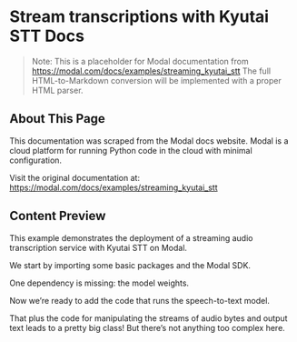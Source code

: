 # Stream transcriptions with Kyutai STT Docs

> Note: This is a placeholder for Modal documentation from https://modal.com/docs/examples/streaming_kyutai_stt
> The full HTML-to-Markdown conversion will be implemented with a proper HTML parser.

## About This Page

This documentation was scraped from the Modal docs website. Modal is a cloud platform for running Python code in the cloud with minimal configuration.

Visit the original documentation at: https://modal.com/docs/examples/streaming_kyutai_stt

## Content Preview

This example demonstrates the deployment of a streaming audio transcription service with Kyutai STT on Modal.

We start by importing some basic packages and the Modal SDK.

One dependency is missing: the model weights.

Now we’re ready to add the code that runs the speech-to-text model.

That plus the code for manipulating the streams of audio bytes and output text
leads to a pretty big class! But there’s not anything too complex here.

